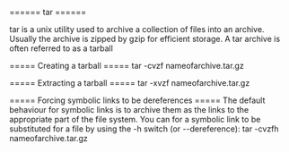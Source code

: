 ====== tar ======

tar is a unix utility used to archive a collection of files into an archive.  Usually the archive is zipped by gzip for efficient storage.  A tar archive is often referred to as a tarball

===== Creating a tarball =====
  tar -cvzf nameofarchive.tar.gz <list of files and directories to include>

===== Extracting a tarball =====
  tar -xvzf nameofarchive.tar.gz

===== Forcing symbolic links to be dereferences =====
The default behaviour for symbolic links is to archive them as the links to the appropriate part of the file system.  You can for a symbolic link to be substituted for a file by using the -h switch (or --dereference):
  tar -cvzfh nameofarchive.tar.gz <list of files and directories to include>